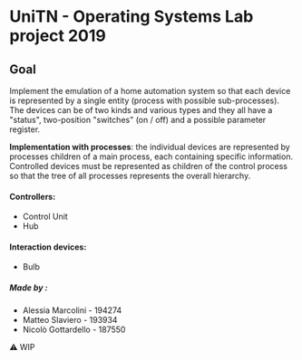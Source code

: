 # UniTN - Operating Systems Lab project 2019

## Goal
Implement the emulation of a home automation system so that each device is represented by a single entity (process with possible sub-processes). The devices can be of two kinds and various types and they all have a "status", two-position "switches" (on / off) and a possible parameter register.


**Implementation with processes**: the individual devices are represented by processes children of a main process, each containing specific information. Controlled devices must be represented as children of the control process so that the tree of all processes represents the overall hierarchy.

#### Controllers:
* Control Unit
* Hub

#### Interaction devices:
* Bulb

##### Made by :
* Alessia Marcolini - 194274
* Matteo Slaviero - 193934
* Nicolò Gottardello - 187550

⚠️ WIP
